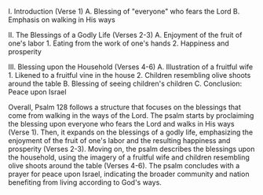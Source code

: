I. Introduction (Verse 1)
   A. Blessing of "everyone" who fears the Lord
   B. Emphasis on walking in His ways

II. The Blessings of a Godly Life (Verses 2-3)
   A. Enjoyment of the fruit of one's labor
       1. Eating from the work of one's hands
       2. Happiness and prosperity

III. Blessing upon the Household (Verses 4-6)
   A. Illustration of a fruitful wife
       1. Likened to a fruitful vine in the house
       2. Children resembling olive shoots around the table
   B. Blessing of seeing children's children
   C. Conclusion: Peace upon Israel

Overall, Psalm 128 follows a structure that focuses on the blessings that come from walking in the ways of the Lord. The psalm starts by proclaiming the blessing upon everyone who fears the Lord and walks in His ways (Verse 1). Then, it expands on the blessings of a godly life, emphasizing the enjoyment of the fruit of one's labor and the resulting happiness and prosperity (Verses 2-3). Moving on, the psalm describes the blessings upon the household, using the imagery of a fruitful wife and children resembling olive shoots around the table (Verses 4-6). The psalm concludes with a prayer for peace upon Israel, indicating the broader community and nation benefiting from living according to God's ways.